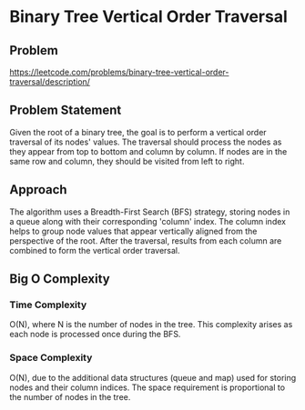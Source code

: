 # Binary Tree Vertical Order Traversal

## Problem
https://leetcode.com/problems/binary-tree-vertical-order-traversal/description/

## Problem Statement
Given the root of a binary tree, the goal is to perform a vertical order traversal of its nodes' values. The traversal should process the nodes as they appear from top to bottom and column by column. If nodes are in the same row and column, they should be visited from left to right.

## Approach
The algorithm uses a Breadth-First Search (BFS) strategy, storing nodes in a queue along with their corresponding 'column' index. The column index helps to group node values that appear vertically aligned from the perspective of the root. After the traversal, results from each column are combined to form the vertical order traversal.

## Big O Complexity

### Time Complexity 
O(N), where N is the number of nodes in the tree. This complexity arises as each node is processed once during the BFS.

### Space Complexity
O(N), due to the additional data structures (queue and map) used for storing nodes and their column indices. The space requirement is proportional to the number of nodes in the tree.
